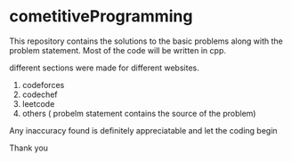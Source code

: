 # cometitiveProgramming

This repository contains the solutions to the basic problems along with the problem statement.
Most of the code will be written in cpp.

different sections were made for different websites.
1. codeforces
2. codechef
3. leetcode
4. others ( probelm statement contains the source of the problem)


Any inaccuracy found is definitely appreciatable and let the coding begin

Thank you
